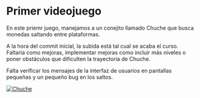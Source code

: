 # Primer videojuego

En este priemr juego, manejamos a un conejito llamado Chuche que busca monedas saltando entre plataformas.

A la hora del commit inicial, la subida está tal cual se acaba el curso. Faltaría como mejoras, implementar mejoras como incluir más niveles o poner obstáculos que dificulten la trayectoria de Chuche.

Falta verificar los mensajes de la interfaz de usuarios en pantallas pequeñas y un pequeño bug en los saltos.

[![Chuche](https://img.youtube.com/vi/q-js2r4_9cM/0.jpg)](https://www.youtube.com/watch?v=q-js2r4_9cM)


